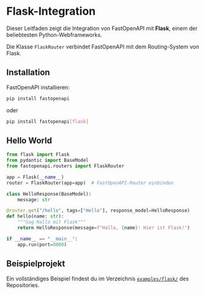 # Flask-Integration

Dieser Leitfaden zeigt die Integration von FastOpenAPI mit **Flask**, einem der beliebtesten Python-Webframeworks.

Die Klasse `FlaskRouter` verbindet FastOpenAPI mit dem Routing-System von Flask.

## Installation

FastOpenAPI installieren:

```bash
pip install fastopenapi
```
oder

```bash
pip install fastopenapi[flask]
```

## Hello World

```python
from flask import Flask
from pydantic import BaseModel
from fastopenapi.routers import FlaskRouter

app = Flask(__name__)
router = FlaskRouter(app=app)  # FastOpenAPI-Router einbinden

class HelloResponse(BaseModel):
    message: str

@router.get("/hello", tags=["Hello"], response_model=HelloResponse)
def hello(name: str):
    """Sag Hallo mit Flask"""
    return HelloResponse(message=f"Hallo, {name}! Hier ist Flask!")

if __name__ == "__main__":
    app.run(port=8000)
```

## Beispielprojekt

Ein vollständiges Beispiel findest du im Verzeichnis [`examples/flask/`](https://github.com/mr-fatalyst/fastopenapi/tree/master/examples/flask) des Repositories.
